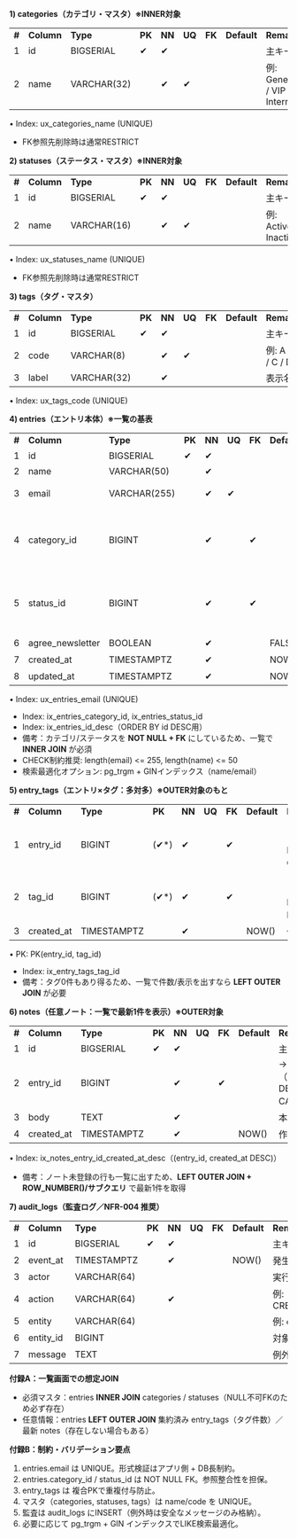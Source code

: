   
**1) categories（カテゴリ・マスタ）※INNER対象**

|   |   |   |   |   |   |   |   |   |
|---|---|---|---|---|---|---|---|---|
|**#**|**Column**|**Type**|**PK**|**NN**|**UQ**|**FK**|**Default**|**Remarks**|
|1|id|BIGSERIAL|✔|✔||||主キー|
|2|name|VARCHAR(32)||✔|✔|||例: General / VIP / Internal|

• Index: ux_categories_name (UNIQUE)

- FK参照先削除時は通常RESTRICT

  

**2) statuses（ステータス・マスタ）※INNER対象**

|   |   |   |   |   |   |   |   |   |
|---|---|---|---|---|---|---|---|---|
|**#**|**Column**|**Type**|**PK**|**NN**|**UQ**|**FK**|**Default**|**Remarks**|
|1|id|BIGSERIAL|✔|✔||||主キー|
|2|name|VARCHAR(16)||✔|✔|||例: Active / Inactive|

• Index: ux_statuses_name (UNIQUE)

- FK参照先削除時は通常RESTRICT

  

**3) tags（タグ・マスタ）**

|   |   |   |   |   |   |   |   |   |
|---|---|---|---|---|---|---|---|---|
|**#**|**Column**|**Type**|**PK**|**NN**|**UQ**|**FK**|**Default**|**Remarks**|
|1|id|BIGSERIAL|✔|✔||||主キー|
|2|code|VARCHAR(8)||✔|✔|||例: A / B / C / D|
|3|label|VARCHAR(32)||✔||||表示名|

• Index: ux_tags_code (UNIQUE)

  

**4) entries（エントリ本体）※一覧の基表**

|   |   |   |   |   |   |   |   |   |
|---|---|---|---|---|---|---|---|---|
|**#**|**Column**|**Type**|**PK**|**NN**|**UQ**|**FK**|**Default**|**Remarks**|
|1|id|BIGSERIAL|✔|✔||||主キー|
|2|name|VARCHAR(50)||✔|||||
|3|email|VARCHAR(255)||✔|✔|||メール形式想定|
|4|category_id|BIGINT||✔||✔||→ categories.id（必須, ON DELETE RESTRICT）|
|5|status_id|BIGINT||✔||✔||→ statuses.id（必須, ON DELETE RESTRICT）|
|6|agree_newsletter|BOOLEAN||✔|||FALSE|同意チェック|
|7|created_at|TIMESTAMPTZ||✔|||NOW()|作成日時|
|8|updated_at|TIMESTAMPTZ||✔|||NOW()|更新日時|

• Index: ux_entries_email (UNIQUE)

- Index: ix_entries_category_id, ix_entries_status_id
- Index: ix_entries_id_desc（ORDER BY id DESC用）
- 備考：カテゴリ/ステータスを **NOT NULL + FK** にしているため、一覧で **INNER JOIN** が必須
- CHECK制約推奨: length(email) <= 255, length(name) <= 50
- 検索最適化オプション: pg_trgm + GINインデックス（name/email）

  

**5) entry_tags（エントリ×タグ：多対多）※OUTER対象のもと**

|   |   |   |   |   |   |   |   |   |
|---|---|---|---|---|---|---|---|---|
|**#**|**Column**|**Type**|**PK**|**NN**|**UQ**|**FK**|**Default**|**Remarks**|
|1|entry_id|BIGINT|(✔*)|✔||✔||→ entries.id（ON DELETE CASCADE）|
|2|tag_id|BIGINT|(✔*)|✔||✔||→ tags.id（ON DELETE RESTRICT）|
|3|created_at|TIMESTAMPTZ||✔|||NOW()|付与日時|

• PK: PK(entry_id, tag_id)

- Index: ix_entry_tags_tag_id
- 備考：タグ0件もあり得るため、一覧で件数/表示を出すなら **LEFT OUTER JOIN** が必要

  

**6) notes（任意ノート：一覧で最新1件を表示）※OUTER対象**

|   |   |   |   |   |   |   |   |   |
|---|---|---|---|---|---|---|---|---|
|**#**|**Column**|**Type**|**PK**|**NN**|**UQ**|**FK**|**Default**|**Remarks**|
|1|id|BIGSERIAL|✔|✔||||主キー|
|2|entry_id|BIGINT||✔||✔||→ entries.id（ON DELETE CASCADE）|
|3|body|TEXT||✔||||本文|
|4|created_at|TIMESTAMPTZ||✔|||NOW()|作成日時|

• Index: ix_notes_entry_id_created_at_desc（(entry_id, created_at DESC)）

- 備考：ノート未登録の行も一覧に出すため、**LEFT OUTER JOIN + ROW_NUMBER()/サブクエリ** で最新1件を取得

  

**7) audit_logs（監査ログ／NFR-004 推奨）**

|   |   |   |   |   |   |   |   |   |
|---|---|---|---|---|---|---|---|---|
|**#**|**Column**|**Type**|**PK**|**NN**|**UQ**|**FK**|**Default**|**Remarks**|
|1|id|BIGSERIAL|✔|✔||||主キー|
|2|event_at|TIMESTAMPTZ||✔|||NOW()|発生日時|
|3|actor|VARCHAR(64)||||||実行主体（ユーザID等）|
|4|action|VARCHAR(64)||✔||||例: CREATE/UPDATE/DELETE/ERROR|
|5|entity|VARCHAR(64)||||||例: entries|
|6|entity_id|BIGINT||||||対象ID|
|7|message|TEXT||||||例外メッセージ等（機密除外）|

**付録A：一覧画面での想定JOIN**

- 必須マスタ：entries **INNER JOIN** categories / statuses（NULL不可FKのため必ず存在）
- 任意情報：entries **LEFT OUTER JOIN** 集約済み entry_tags（タグ件数）／最新 notes（存在しない場合もある）

**付録B：制約・バリデーション要点**

1. entries.email は UNIQUE。形式検証はアプリ側 + DB長制約。
2. entries.category_id / status_id は NOT NULL FK。参照整合性を担保。
3. entry_tags は 複合PKで重複付与防止。
4. マスタ（categories, statuses, tags）は name/code を UNIQUE。
5. 監査は audit_logs にINSERT（例外時は安全なメッセージのみ格納）。
6. 必要に応じて pg_trgm + GIN インデックスでLIKE検索最適化。